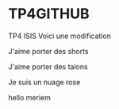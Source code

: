 # TP4GITHUB
TP4 ISIS
Voici une modification

J'aime porter des shorts

J'aime porter des talons

Je suis un nuage rose

hello meriem 
